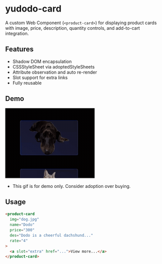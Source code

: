 # yudodo-card

A custom Web Component (`<product-card>`) for displaying product cards with image, price, description, quantity controls, and add-to-cart integration.

## Features

- Shadow DOM encapsulation
- CSSStyleSheet via adoptedStyleSheets
- Attribute observation and auto re-render
- Slot support for extra links
- Fully reusable

## Demo

![demo](./card.gif)

- This gif is for demo only. Consider adoption over buying.

## Usage

```html
<product-card
  img="dog.jpg"
  name="Dodo"
  price="300"
  des="Dodo is a cheerful dachshund..."
  rate="4"
>
  <a slot="extra" href="...">View more...</a>
</product-card>
